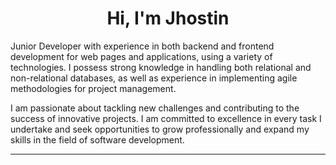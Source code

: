 <h1 align=center>Hi, I'm Jhostin</h1>

Junior Developer with experience in both backend and frontend development for web pages and applications, using a variety of technologies. 
I possess strong knowledge in handling both relational and non-relational databases, as well as experience in implementing agile methodologies for project management.

I am passionate about tackling new challenges and contributing to the success of innovative projects.
I am committed to excellence in every task I undertake and seek opportunities to grow professionally and expand my skills in the field of software development.

<hr/>

<!---
JuztADev/JuztADev is a ✨ special ✨ repository because its `README.md` (this file) appears on your GitHub profile.
You can click the Preview link to take a look at your changes.
--->
